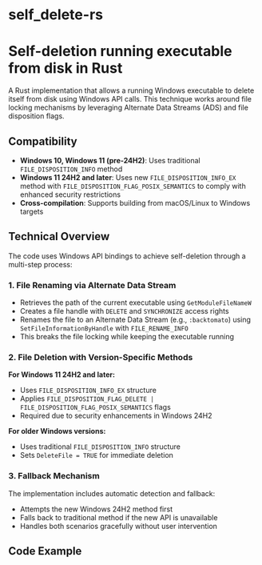 # self_delete-rs

# Self-deletion running executable from disk in Rust

A Rust implementation that allows a running Windows executable to delete itself from disk using Windows API calls. This technique works around file locking mechanisms by leveraging Alternate Data Streams (ADS) and file disposition flags.

## Compatibility

- **Windows 10, Windows 11 (pre-24H2)**: Uses traditional `FILE_DISPOSITION_INFO` method
- **Windows 11 24H2 and later**: Uses new `FILE_DISPOSITION_INFO_EX` method with `FILE_DISPOSITION_FLAG_POSIX_SEMANTICS` to comply with enhanced security restrictions
- **Cross-compilation**: Supports building from macOS/Linux to Windows targets

## Technical Overview

The code uses Windows API bindings to achieve self-deletion through a multi-step process:

### 1. File Renaming via Alternate Data Stream
- Retrieves the path of the current executable using `GetModuleFileNameW`
- Creates a file handle with `DELETE` and `SYNCHRONIZE` access rights
- Renames the file to an Alternate Data Stream (e.g., `:backtomato`) using `SetFileInformationByHandle` with `FILE_RENAME_INFO`
- This breaks the file locking while keeping the executable running

### 2. File Deletion with Version-Specific Methods
**For Windows 11 24H2 and later:**
- Uses `FILE_DISPOSITION_INFO_EX` structure
- Applies `FILE_DISPOSITION_FLAG_DELETE | FILE_DISPOSITION_FLAG_POSIX_SEMANTICS` flags
- Required due to security enhancements in Windows 24H2

**For older Windows versions:**
- Uses traditional `FILE_DISPOSITION_INFO` structure
- Sets `DeleteFile = TRUE` for immediate deletion

### 3. Fallback Mechanism
The implementation includes automatic detection and fallback:
- Attempts the new Windows 24H2 method first
- Falls back to traditional method if the new API is unavailable
- Handles both scenarios gracefully without user intervention

## Code Example
